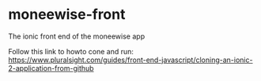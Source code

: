 # moneewise-front
The ionic front end of the moneewise app

Follow this link to howto cone and run: https://www.pluralsight.com/guides/front-end-javascript/cloning-an-ionic-2-application-from-github
